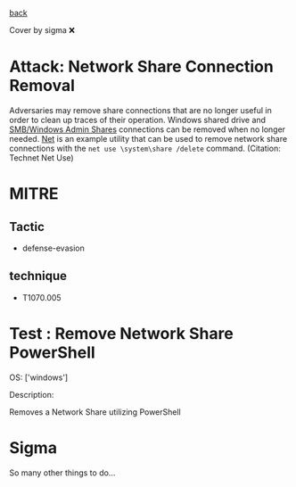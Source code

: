 [back](../index.md)

Cover by sigma :x: 

# Attack: Network Share Connection Removal

 Adversaries may remove share connections that are no longer useful in order to clean up traces of their operation. Windows shared drive and [SMB/Windows Admin Shares](https://attack.mitre.org/techniques/T1021/002) connections can be removed when no longer needed. [Net](https://attack.mitre.org/software/S0039) is an example utility that can be used to remove network share connections with the <code>net use \\system\share /delete</code> command. (Citation: Technet Net Use)

# MITRE
## Tactic
  - defense-evasion

## technique
  - T1070.005

# Test : Remove Network Share PowerShell

OS: ['windows']

Description:

 Removes a Network Share utilizing PowerShell


# Sigma

 So many other things to do...